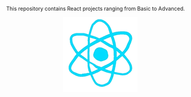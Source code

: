 This repository contains React projects ranging from Basic to Advanced.
<div align="center"><img src="https://github.com/krishna5555/bootstrap/blob/main/assets/reactlogo.gif"/></div>

